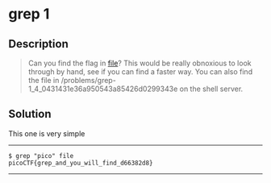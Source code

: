 # grep 1
## Description
>Can you find the flag in [file](https://2018shell.picoctf.com/static/f2e1fdcd5c405ca4170af1a8973b365b/file)? This would be really obnoxious to look through by hand, see if you can find a faster way. You can also find the file in /problems/grep-1_4_0431431e36a950543a85426d0299343e on the shell server.
## Solution
This one is very simple
***
    $ grep "pico" file
    picoCTF{grep_and_you_will_find_d66382d8}
***
